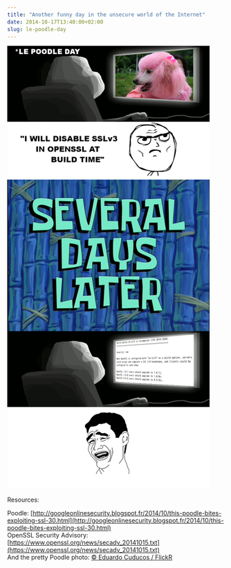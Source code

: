 ```yaml
---
title: "Another funny day in the unsecure world of the Internet"
date: 2014-10-17T13:40:00+02:00
slug: le-poodle-day
---
```



![](poodle.png)

Resources:

Poodle: [http://googleonlinesecurity.blogspot.fr/2014/10/this-poodle-bites-exploiting-ssl-30.html](http://googleonlinesecurity.blogspot.fr/2014/10/this-poodle-bites-exploiting-ssl-30.html)  
OpenSSL Security Advisory: [https://www.openssl.org/news/secadv_20141015.txt](https://www.openssl.org/news/secadv_20141015.txt)  
And the pretty Poodle photo: [© Eduardo Cuducos / FlickR](https://www.flickr.com/photos/cuducos/683621723)
